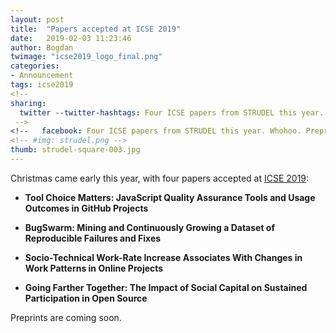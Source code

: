 ```yaml
---
layout: post
title:  "Papers accepted at ICSE 2019"
date:   2019-02-03 11:23:46
author: Bogdan
twimage: "icse2019_logo_final.png"
categories: 
- Announcement
tags: icse2019
<!-- 
sharing:
  twitter --twitter-hashtags: Four ICSE papers from STRUDEL this year. Whohoo. Preprints coming very soon
 -->
<!--   facebook: Four ICSE papers from STRUDEL this year. Whohoo. Preprints very soon -->
<!-- #img: strudel.png -->
thumb: strudel-square-003.jpg
---
```


Christmas came early this year, with four papers accepted at 
[ICSE 2019](https://conf.researchr.org/home/icse-2019):
<!--more-->

- **Tool Choice Matters: JavaScript Quality Assurance Tools and Usage Outcomes in GitHub Projects** 

- **BugSwarm: Mining and Continuously Growing a Dataset of Reproducible Failures and Fixes**

- **Socio-Technical Work-Rate Increase Associates With Changes in Work Patterns in Online Projects** 

- **Going Farther Together: The Impact of Social Capital on Sustained Participation in Open Source** 

Preprints are coming soon.